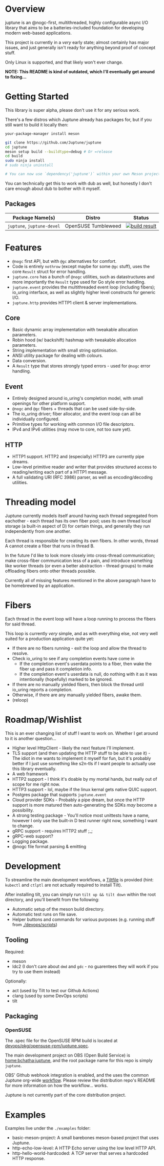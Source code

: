# Overview

juptune is an @nogc-first, multithreaded, highly configurable async I/O library that aims to be a batteries-included foundation for developing modern web-based applications.

This project is currently in a _very_ early state; almost certainly has major issues, and just generally isn't ready for anything beyond proof of concept stuff.

Only Linux is supported, and that likely won't ever change.

**NOTE: This README is kind of outdated, which I'll eventually get around to fixing...**

# Getting Started

This library is super alpha, please don't use it for any serious work.

There's a few distros which Juptune already has packages for, but if you still want to build it locally then:

```bash
your-package-manager install meson

git clone https://github.com/Juptune/juptune
cd juptune
meson setup build --buildtype=debug # Or =release
cd build
sudo ninja install
# sudo ninja uninstall

# You can now use `dependency('juptune')` within your own Meson projects.
```

You can technically get this to work with dub as well, but honestly I don't care enough about dub to bother with it myself.

## Packages

| Package Name(s)             | Distro              | Status |
| --------------------------- | ------------------- | ------ |
| `juptune`, `juptune-devel`  | OpenSUSE Tumbleweed | [![build result](https://build.opensuse.org/projects/home:bchatha:juptune/packages/juptune/badge.svg?type=default)](https://build.opensuse.org/package/show/home:bchatha:juptune/juptune) |

# Features

* `@nogc` first API, but with `@gc` alternatives for comfort.
* Code is entirely `nothrow` (except maybe for some `@gc` stuff), uses the core `Result` struct for error handling.
* `juptune.core` has a bunch of `@nogc` utilities, such as datastructures and more importantly the `Result` type used for Go style error handling.
* `juptune.event` provides the multithreaded event loop (including fibers); io_uring interface, as well as slightly higher level constructs for generic I/O.
* `juptune.http` provides HTTP1 client & server implementations.

## Core

* Basic dynamic array implementation with tweakable allocation parameters.
* Robin hood (w/ backshift) hashmap with tweakable allocation parameters.
* String implementation with small string optimisation.
* ANSI utility package for dealing with colours.
* Data conversion.
* A `Result` type that stores strongly typed errors - used for `@nogc` error handling.

## Event

* Entirely designed around io_uring's completion model, with small openings for other platform support.
* `@nogc` and `@gc` fibers + threads that can be used side-by-side.
* The io_uring driver; fiber allocator, and the event loop can all be individually configured.
* Primitive types for working with common I/O file descriptors.
* IPv4 and IPv6 utilities (may move to core, not too sure yet).

## HTTP

* HTTP1 support. HTTP2 and (especially) HTTP3 are currently pipe dreams.
* Low-level primitive reader and writer that provides structured access to reading/writing each part of a HTTP1 message.
* A full validating URI (RFC 3986) parser, as well as encoding/decoding utilities.

# Threading model

Juptune currently models itself around having each thread segregated from eachother - each thread has its own fiber pool; uses its own thread local storage (a built-in aspect of D) for certain things, and generally they run independently from one another.

Each thread is responsible for creating its own fibers. In other words, thread A cannot create a fiber that runs in thread B. 

In the future I'd like to look more closely into cross-thread communication; make cross-fiber communication less of a pain, and introduce something like worker threads (or even a better abstraction - thread groups) to make offloading fibers onto other threads possible.

Currently all of missing features mentioned in the above paragraph have to be homebrewed by an application.

# Fibers

Each thread in the event loop will have a loop running to process the fibers for said thread.

This loop is currently _very_ simple, and as with everything else, not very well suited for a production application quite yet:

* If there are no fibers running - exit the loop and allow the thread to resolve.
* Check io_uring to see if any completion events have come in
  * If the completion event's userdata points to a fiber, then wake the fiber up and pass it completion info.
  * If the completion event's userdata is null, do nothing with it as it was intentionally (hopefully) marked to be ignored.
* If there are no manually yielded fibers, then block the thread until io_uring reports a completion.
* Otherwise, if there are any manually yielded fibers, awake them.
* (reloop)

# Roadmap/Wishlist

This is an ever changing list of stuff I want to work on. Whether I get around to it is another question...

* Higher level HttpClient - likely the next feature I'll implement.
* TLS support (and then updating the HTTP stuff to be able to use it) - The idiot in me wants to implement it myself for fun, but it's probably better if I just use something like s2n-tls if I want people to actually use this library eventually.
* A web framework
* HTTP2 support - I think it's doable by my mortal hands, but really out of scope for me right now.
* HTTP3 support - lol, maybe if the linux kernal gets native QUIC support.
* Postgres package that supports `juptune.event`
* Cloud provider SDKs - Probably a pipe dream, but once the HTTP support is more matured then auto-generating the SDKs _may_ become a possibility.
* A strong testing package - You'll notice most unittests have a name, however I only use the built-in D test runner right now, something I want to change.
* gRPC support - requires HTTP2 stuff ;_;
* gRPC-web support?
* Logging package.
* @nogc file format parsing & emitting

# Development

To streamline the main development workflows, a [Tiltfile](https://docs.tilt.dev/install.html) is provided (hint: `kubectl` and `ctlptl` are not actually required to install Tilt).

After installing tilt, you can simply run `tilt up && tilt down` within the root directory, and you'll benefit from the following:

* Automatic setup of the meson build directory.
* Automatic test runs on file save.
* Helper buttons and commands for various purposes (e.g. running stuff from [./devops/scripts](./devops/scripts/))

## Tooling

Required:

* meson
* ldc2 (I don't care about `dmd` and `gdc` - no guarentees they will work if you try to use them instead)

Optionally:

* act (used by Tilt to test our Github Actions)
* clang (used by some DevOps scripts)
* tilt

## Packaging

### OpenSUSE

The .spec file for the OpenSUSE RPM build is located at [devops/pkg/opensuse-rpm/juptune.spec](./devops/pkg/opensuse-rpm/juptune.spec).

The main development project on OBS (Open Build Service) is [home:bchatha:juptune](https://build.opensuse.org/project/show/home:bchatha:juptune), and the root package name for this repo is simply `juptune`.

OBS' Github webhook integration is enabled, and the uses the common Juptune org-wide [workflow](https://github.com/Juptune/distribution/blob/master/open-build-service/workflows.yml). Please review the distribution repo's README for more information on how the workflow... works.

Juptune is not currently part of the core distribution project.

# Examples

Examples live under the `./examples` folder:

* basic-meson-project: A small barebones meson-based project that uses Juptune.
* http-echo-low-level: A HTTP Echo server using the low level HTTP API.
* http-hello-world-hardcoded: A TCP server that serves a hardcoded HTTP response.